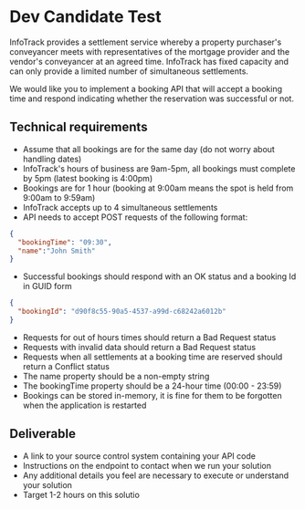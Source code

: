# Dev Candidate Test 
InfoTrack provides a settlement service whereby a property purchaser's conveyancer meets with 
representatives of the mortgage provider and the vendor's conveyancer at an agreed time. InfoTrack 
has fixed capacity and can only provide a limited number of simultaneous settlements. 

We would like you to implement a booking API that will accept a booking time and respond indicating 
whether the reservation was successful or not. 

## Technical requirements
- Assume that all bookings are for the same day (do not worry about handling dates)
- InfoTrack's hours of business are 9am-5pm, all bookings must complete by 5pm (latest booking
is 4:00pm)
- Bookings are for 1 hour (booking at 9:00am means the spot is held from 9:00am to 9:59am)
- InfoTrack accepts up to 4 simultaneous settlements
- API needs to accept POST requests of the following format:
```json
{
  "bookingTime": "09:30",
  "name":"John Smith"
}
```
- Successful bookings should respond with an OK status and a booking Id in GUID form
```json
{
  "bookingId": "d90f8c55-90a5-4537-a99d-c68242a6012b"
}
```
- Requests for out of hours times should return a Bad Request status
- Requests with invalid data should return a Bad Request status
- Requests when all settlements at a booking time are reserved should return a Conflict status
- The name property should be a non-empty string
- The bookingTime property should be a 24-hour time (00:00 - 23:59)
- Bookings can be stored in-memory, it is fine for them to be forgotten when the application is
restarted
## Deliverable
- A link to your source control system containing your API code
- Instructions on the endpoint to contact when we run your solution
- Any additional details you feel are necessary to execute or understand your solution
- Target 1-2 hours on this solutio
